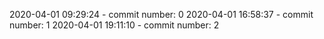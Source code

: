 2020-04-01 09:29:24 - commit number: 0
2020-04-01 16:58:37 - commit number: 1
2020-04-01 19:11:10 - commit number: 2
